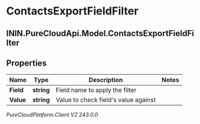 # ContactsExportFieldFilter

## ININ.PureCloudApi.Model.ContactsExportFieldFilter

## Properties

|Name | Type | Description | Notes|
|------------ | ------------- | ------------- | -------------|
| **Field** | **string** | Field name to apply the filter | |
| **Value** | **string** | Value to check field&#39;s value against | |



_PureCloudPlatform.Client.V2 243.0.0_
